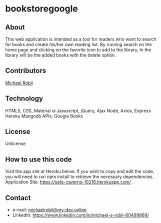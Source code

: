 # bookstoregoogle

## About
This web application is intended as a tool for readers who want to search for books and create his/her own reading list.
By running search on the home page and clicking on the favorite icon to add to the library, In the library will be the added books with the delete option. 

## Contributors
[Michael Robil](https://github.com/michaelrobil)

## Technology
HTML5, CSS, Material ui
Javascript, jQuery, Ajax
Node, Axios, Express
Heroku
Mangodb
APIs: Google Books

## License
Unlicense

## How to use this code
Visit the app site at Heroku below. If you wish to copy and edit the code, you will need to run npm install to retrieve the necessary dependencies.
Application Site: https://safe-caverns-10218.herokuapp.com/

## Contact

- e-mail: michaelrobil@my-dev.online
- LinkedIn: https://www.linkedin.com/in/michael-s-robil-60499869/

